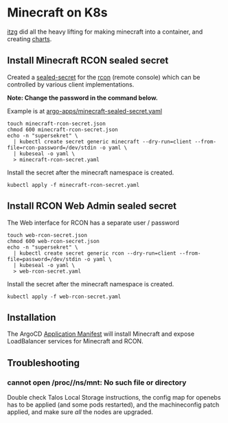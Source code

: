 # Minecraft on K8s

[itzg](https://github.com/itzg/docker-minecraft-server/blob/master/README.md) did all the heavy lifting for making minecraft into a container, and creating [charts](https://github.com/itzg/minecraft-server-charts/tree/master/charts/minecraft-proxy).

## Install Minecraft RCON sealed secret

Created a [sealed-secret](https://docs.bitnami.com/tutorials/sealed-secrets) for the [rcon](https://developer.valvesoftware.com/wiki/Source_RCON_Protocol) (remote console) which can be controlled by various client implementations.

**Note: Change the password in the command below.**

Example is at [argo-apps/minecraft-sealed-secret.yaml](argo-apps/minecraft-sealed-secret.yaml)

```
touch minecraft-rcon-secret.json
chmod 600 minecraft-rcon-secret.json
echo -n "supersekret" \
  | kubectl create secret generic minecraft --dry-run=client --from-file=rcon-password=/dev/stdin -o yaml \
  | kubeseal -o yaml \
  > minecraft-rcon-secret.yaml
```

Install the secret after the minecraft namespace is created.

```
kubectl apply -f minecraft-rcon-secret.yaml
```

## Install RCON Web Admin sealed secret

The Web interface for RCON has a separate user / password

```
touch web-rcon-secret.json
chmod 600 web-rcon-secret.json
echo -n "supersekret" \
  | kubectl create secret generic rcon --dry-run=client --from-file=password=/dev/stdin -o yaml \
  | kubeseal -o yaml \
  > web-rcon-secret.yaml
```

Install the secret after the minecraft namespace is created.

```
kubectl apply -f web-rcon-secret.yaml
```


## Installation

The ArgoCD [Application Manifest](argo-apps/minecraft.yaml) will install Minecraft and expose LoadBalancer services for Minecraft and RCON.

## Troubleshooting

### cannot open /proc//ns/mnt: No such file or directory

Double check Talos Local Storage instructions, the config map for openebs has to be applied (and some pods restarted), and the machineconfig patch applied, and make sure _all_ the nodes are upgraded.
